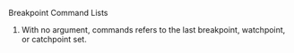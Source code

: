 Breakpoint Command Lists
1. With no argument, commands refers to the last breakpoint, watchpoint, or catchpoint set.
